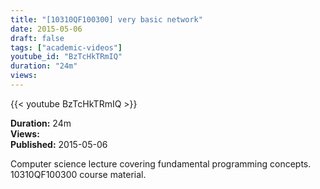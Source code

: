 ```yaml
---
title: "[10310QF100300] very basic network"
date: 2015-05-06
draft: false
tags: ["academic-videos"]
youtube_id: "BzTcHkTRmIQ"
duration: "24m"
views: 
---
```


{{< youtube BzTcHkTRmIQ >}}

**Duration:** 24m  
**Views:**   
**Published:** 2015-05-06

Computer science lecture covering fundamental programming concepts. 10310QF100300 course material.
